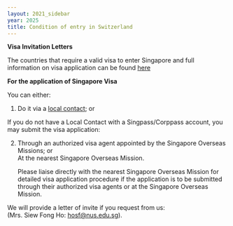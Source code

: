 ```yaml
---
layout: 2021_sidebar
year: 2025
title: Condition of entry in Switzerland
---
```


**Visa Invitation Letters**

The countries that require a valid visa to enter Singapore and full information on visa application can be found [here](https://www.ica.gov.sg/enter-transit-depart/entering-singapore/visa_requirements)

**For the application of Singapore Visa**

You can either:  

1. Do it via a [local contact](https://eservices.ica.gov.sg/esvclandingpage/save); or  

If you do not have a Local Contact with a Singpass/Corppass account, you may submit the visa application:  

2. Through an authorized visa agent appointed by the Singapore Overseas Missions; or  
   At the nearest Singapore Overseas Mission.  

   Please liaise directly with the nearest Singapore Overseas Mission for detailed visa application procedure if the application is to be submitted through their authorized visa agents or at the Singapore Overseas Mission.  

We will provide a letter of invite if you request from us:  
(Mrs. Siew Fong Ho: hosf@nus.edu.sg).